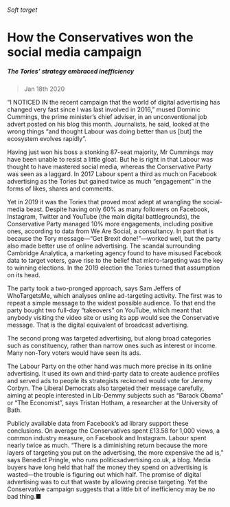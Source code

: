 ###### Soft target
# How the Conservatives won the social media campaign 
##### The Tories’ strategy embraced inefficiency 
> Jan 18th 2020 
“I NOTICED IN the recent campaign that the world of digital advertising has changed very fast since I was last involved in 2016,” mused Dominic Cummings, the prime minister’s chief adviser, in an unconventional job advert posted on his blog this month. Journalists, he said, looked at the wrong things “and thought Labour was doing better than us [but] the ecosystem evolves rapidly”.
Having just won his boss a stonking 87-seat majority, Mr Cummings may have been unable to resist a little gloat. But he is right in that Labour was thought to have mastered social media, whereas the Conservative Party was seen as a laggard. In 2017 Labour spent a third as much on Facebook advertising as the Tories but gained twice as much “engagement” in the forms of likes, shares and comments.

Yet in 2019 it was the Tories that proved most adept at wrangling the social-media beast. Despite having only 60% as many followers on Facebook, Instagram, Twitter and YouTube (the main digital battlegrounds), the Conservative Party managed 10% more engagements, including positive ones, according to data from We Are Social, a consultancy. In part that is because the Tory message—“Get Brexit done!”—worked well, but the party also made better use of online advertising. The scandal surrounding Cambridge Analytica, a marketing agency found to have misused Facebook data to target voters, gave rise to the belief that micro-targeting was the key to winning elections. In the 2019 election the Tories turned that assumption on its head.
The party took a two-pronged approach, says Sam Jeffers of WhoTargetsMe, which analyses online ad-targeting activity. The first was to repeat a simple message to the widest possible audience. To that end the party bought two full-day “takeovers” on YouTube, which meant that anybody visiting the video site or using its app would see the Conservative message. That is the digital equivalent of broadcast advertising.
The second prong was targeted advertising, but along broad categories such as constituency, rather than narrow ones such as interest or income. Many non-Tory voters would have seen its ads.
The Labour Party on the other hand was much more precise in its online advertising. It used its own and third-party data to create audience profiles and served ads to people its strategists reckoned would vote for Jeremy Corbyn. The Liberal Democrats also targeted their message carefully, aiming at people interested in Lib-Demmy subjects such as “Barack Obama” or “The Economist”, says Tristan Hotham, a researcher at the University of Bath.
Publicly available data from Facebook’s ad library support these conclusions. On average the Conservatives spent £13.58 for 1,000 views, a common industry measure, on Facebook and Instagram. Labour spent nearly twice as much. “There is a diminishing return because the more layers of targeting you put on the advertising, the more expensive the ad is,” says Benedict Pringle, who runs politicsadvertising.co.uk, a blog. Media buyers have long held that half the money they spend on advertising is wasted—the trouble is figuring out which half. The promise of digital advertising was to cut that waste by allowing precise targeting. Yet the Conservative campaign suggests that a little bit of inefficiency may be no bad thing.■
